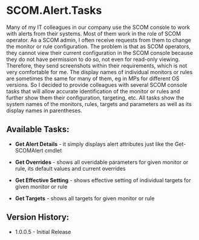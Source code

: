 # SCOM.Alert.Tasks

Many of my IT colleagues in our company use the SCOM console to work with alerts from their systems. Most of them work in the role of SCOM operator. As a SCOM admin, I often receive requests from them to change the monitor or rule configuration. The problem is that as SCOM operators, they cannot view their current configuration in the SCOM console because they do not have permission to do so, not even for read-only viewing. Therefore, they send screenshots within their requirements, which is not very comfortable for me. The display names of individual monitors or rules are sometimes the same for many of them, eg in MPs for different OS versions. So I decided to provide colleagues with several SCOM console tasks that will allow accurate identification of the monitor or rules and further show them their configuration, targeting, etc. All tasks show the system names of the monitors, rules, targets and parameters as well as its display names in parentheses.

## Available Tasks:

* **Get Alert Details** - it simply displays alert attributes just like the Get-SCOMAlert cmdlet

* **Get Overrides** - shows all overidable parameters for given monitor or rule, its default values and current overrides 

* **Get Effective Setting** - shows effective setting of individual targets for given monitor or rule

* **Get Targets** - shows all targets for given monitor or rule

## Version History:

* 1.0.0.5 - Initial Release
